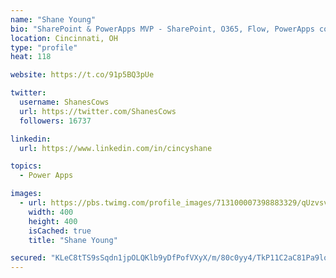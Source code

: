 ```yaml
---
name: "Shane Young"
bio: "SharePoint & PowerApps MVP - SharePoint, O365, Flow, PowerApps consulting? @PowerApps911 | Pure Snark? You found it."
location: Cincinnati, OH
type: "profile"
heat: 118

website: https://t.co/91p5BQ3pUe

twitter:
  username: ShanesCows
  url: https://twitter.com/ShanesCows
  followers: 16737

linkedin:
  url: https://www.linkedin.com/in/cincyshane

topics:
  - Power Apps

images:
  - url: https://pbs.twimg.com/profile_images/713100007398883329/qUzvsvQ3_400x400.jpg
    width: 400
    height: 400
    isCached: true
    title: "Shane Young"

secured: "KLeC8tTS9sSqdn1jpOLQKlb9yDfPofVXyX/m/80c0yy4/TkP11C2aC81Pa9lo5P9wzzxT1fYS5cUmvtBGNlwNR8CNGBpjyp2Y1esmAsNZicFCpiVR5LRCMrJMeQ8nYbBZJfrfjVl3+RK7VXwPkKzuqO/Yn+q7qPCuzpTxU6OGghaJuNOrQ3P+Zd2/3YyEh/55TydLIFl6DSTTZYBELSXPZU90g1JJREcQnUWDh4/Dyb0lUSW1bg28KyHqneGUVjv0f8OVSqzydt7Z9CgyEWWKrCoFmfT11nEqLIEMo0Zui7qgM/6WtJ3C/PyycawnqK2JIMBoHcmslwQ0uLElxXydVgbGrZBgX+hc5HFOLGcVZb/8PQ3KpfR3wfeW4mBH24cnbs09ZzCiVjunFO3HmmLaUkT0vQhP4wbd7Hn+Q1Fd8g=;gGqhABg7ZgGssGDbdMOwCw=="
---
```


